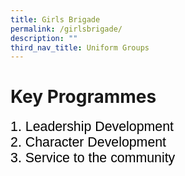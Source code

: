 ```yaml
---
title: Girls Brigade
permalink: /girlsbrigade/
description: ""
third_nav_title: Uniform Groups
---
```

# Key Programmes

<ol>
<span style="font-size:16.0pt;font-family:Arial;color:black">
	<li>Leadership Development
	<li>Character Development
	<li>Service to the community
<ol>